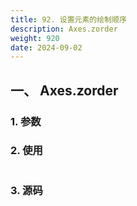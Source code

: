 ```yaml
---
title: 92. 设置元素的绘制顺序
description: Axes.zorder
weight: 920
date: 2024-09-02
---
```

<style>
th, td {
  border: 1px solid rgb(190, 190, 190);
}
</style>


## 一、 Axes.zorder


### 1. 参数




### 2. 使用



```python


```


### 3. 源码
```python

```




